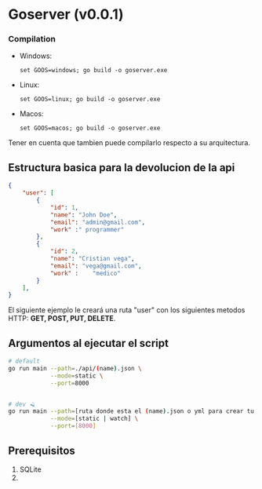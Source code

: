 # Goserver **(v0.0.1)**


### Compilation

- Windows:
    ```
    set GOOS=windows; go build -o goserver.exe
    ```
- Linux:
    ```
    set GOOS=linux; go build -o goserver.exe
    ```
- Macos:
    ```
    set GOOS=macos; go build -o goserver.exe
    ```

Tener en cuenta que tambien puede compilarlo respecto a su arquitectura.

## Estructura basica para la devolucion de la api 

```json
{
    "user": [
        {
            "id": 1,
            "name": "John Doe",
            "email": "admin@gmail.com",
            "work" :" programmer"
        },
        {
            "id": 2,
            "name": "Cristian vega",
            "email": "vega@gmail.com",
            "work" :    "medico"
        }
    ],
}
```

El siguiente ejemplo le creará una ruta "user" con los siguientes metodos HTTP: **GET, POST, PUT, DELETE**. 


## Argumentos al ejecutar el script 
```bash
# default 
go run main --path=./api/(name).json \
            --mode=static \
            --port=8000


# dev 🪒
go run main --path=[ruta donde esta el (name).json o yml para crear tu api] \
            --mode=[static | watch] \
            --port=[8000]
```


## Prerequisitos

1. SQLite 
2. 